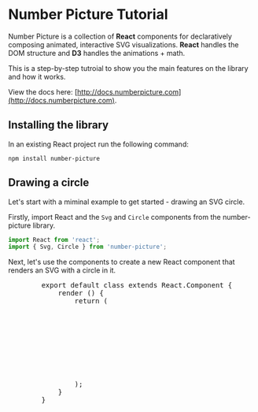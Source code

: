 # Number Picture Tutorial

Number Picture is a collection of **React** components for declaratively composing animated, interactive SVG visualizations.
**React** handles the DOM structure and **D3** handles the animations + math.

This is a step-by-step tutroial to show you the main features on the library and how it works.

View the docs here: [http://docs.numberpicture.com](http://docs.numberpicture.com).

## Installing the library

In an existing React project run the following command:

```
npm install number-picture
```

## Drawing a circle

Let's start with a miminal example to get started - drawing an SVG circle.

Firstly, import React and the `Svg` and `Circle` components from the number-picture library.

```javascript
import React from 'react';
import { Svg, Circle } from 'number-picture';
```

Next, let's use the components to create a new React component that renders an SVG with a circle in it.

<div class="highlight highlight-source-js render">
    <pre>
        export default class extends React.Component {
            render () {
                return (
                    <Svg width={500} height={500}>
                        <Circle cx={250} cy={250} r={50} />
                    </Svg>
                );
            }
        }
    </pre>
</div>

